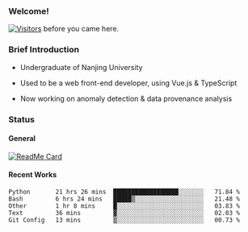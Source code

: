 ### Welcome!

[![Visitors](https://visitor-badge.laobi.icu/badge?page_id=HermitSun.HermitSun)]() before you came here.

### Brief Introduction

- Undergraduate of Nanjing University

- Used to be a web front-end developer, using Vue.js & TypeScript

- Now working on anomaly detection & data provenance analysis

### Status

#### General

[![ReadMe Card](https://github-readme-stats.hermitsun.vercel.app/api?username=HermitSun&count_private=true&show_icons=true)]()

#### Recent Works

<!--START_SECTION:waka-->
```text
Python       21 hrs 26 mins  ██████████████████░░░░░░░   71.84 % 
Bash         6 hrs 24 mins   █████▒░░░░░░░░░░░░░░░░░░░   21.48 % 
Other        1 hr 8 mins     █░░░░░░░░░░░░░░░░░░░░░░░░   03.83 % 
Text         36 mins         ▓░░░░░░░░░░░░░░░░░░░░░░░░   02.03 % 
Git Config   13 mins         ▒░░░░░░░░░░░░░░░░░░░░░░░░   00.73 % 
```
<!--END_SECTION:waka-->
